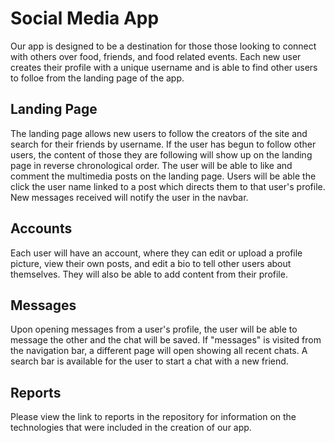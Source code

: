 # Social Media App

Our app is designed to be a destination for those those looking to connect with others over food, friends, and food related events. Each new user creates their profile with a unique username and is able to find other users to folloe from the landing page of the app. 

## Landing Page

The landing page allows new users to follow the creators of the site and search for their friends by username. If the user has begun to follow other users, the content of those they are following will show up on the landing page in reverse chronological order. The user will be able to like and comment the multimedia posts on the landing page. Users will be able the click the user name linked to a post which directs them to that user's profile. New messages received will notify the user in the navbar.

## Accounts

Each user will have an account, where they can edit or upload a profile picture, view their own posts, and edit a bio to tell other users about themselves. They will also be able to add content from their profile.

## Messages

Upon opening messages from a user's profile, the user will be able to message the other and the chat will be saved. If "messages" is visited from the navigation bar, a different page will open showing all recent chats. A search bar is available for the user to start a chat with a new friend.

## Reports

Please view the link to reports in the repository for information on the technologies that were included in the creation of our app.
